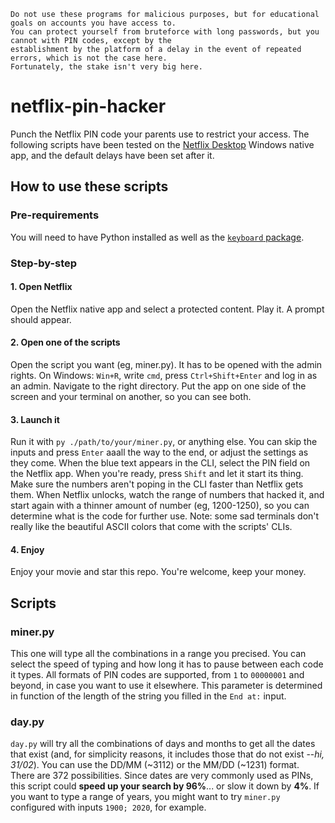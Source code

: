```
Do not use these programs for malicious purposes, but for educational goals on accounts you have access to.
You can protect yourself from bruteforce with long passwords, but you cannot with PIN codes, except by the 
establishment by the platform of a delay in the event of repeated errors, which is not the case here. 
Fortunately, the stake isn't very big here.
```

# netflix-pin-hacker
Punch the Netflix PIN code your parents use to restrict your access. The following scripts have been tested on the [Netflix Desktop](https://www.microsoft.com/fr-fr/p/netflix/9wzdncrfj3tj) Windows native app, and the default delays have been set after it.

## How to use these scripts
### Pre-requirements
You will need to have Python installed as well as the [`keyboard` package](https://pypi.org/project/keyboard/).

### Step-by-step
#### 1. Open Netflix
Open the Netflix native app and select a protected content. Play it. A prompt should appear.
#### 2. Open one of the scripts
Open the script you want (eg, miner.py). It has to be opened with the admin rights. On Windows: `Win+R`, write `cmd`, press `Ctrl+Shift+Enter` and log in as an admin. Navigate to the right directory. Put the app on one side of the screen and your terminal on another, so you can see both.
#### 3. Launch it
Run it with `py ./path/to/your/miner.py`, or anything else. You can skip the inputs and press `Enter` aaall the way to the end, or adjust the settings as they come. When the blue text appears in the CLI, select the PIN field on the Netflix app. When you're ready, press `Shift` and let it start its thing. Make sure the numbers aren't poping in the CLI faster than Netflix gets them. When Netflix unlocks, watch the range of numbers that hacked it, and start again with a thinner amount of number (eg, 1200-1250), so you can determine what is the code for further use. Note: some sad terminals don't really like the beautiful ASCII colors that come with the scripts' CLIs.
#### 4. Enjoy
Enjoy your movie and star this repo. You're welcome, keep your money.


## Scripts
### miner.py
This one will type all the combinations in a range you precised. You can select the speed of typing and how long it has to pause between each code it types. All formats of PIN codes are supported, from `1` to `00000001` and beyond, in case you want to use it elsewhere. This parameter is determined in function of the length of the string you filled in the `End at:` input.

### day.py
`day.py` will try all the combinations of days and months to get all the dates that exist (and, for simplicity reasons, it includes those that do not exist --*hi, 31/02*). You can use the DD/MM (~3112) or the MM/DD (~1231) format. There are 372 possibilities. Since dates are very commonly used as PINs, this script could **speed up your search by 96%**... or slow it down by **4%**. If you want to type a range of years, you might want to try `miner.py` configured with inputs `1900; 2020`, for example.
